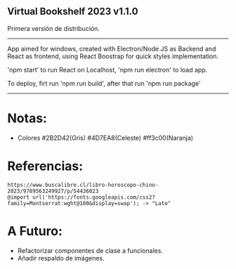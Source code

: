 ## Virtual Bookshelf 2023 v1.1.0
Primera versión de distribución.

***************

App aimed for windows, created with Electron/Node JS as Backend and React as frontend, using React Boostrap for quick styles implementation.

'npm start' to run React on Localhost, 'npm run electron' to load app.

To deploy, firt run 'npm run build', after that run 'npm run package'

***************
# Notas:
- Colores 
#2B2D42(Gris)
#4D7EA8(Celeste)
#ff3c00(Naranja)

# Referencias:
    https://www.buscalibre.cl/libro-horoscopo-chino-2023/9789563249927/p/54436023
    @import url('https://fonts.googleapis.com/css2?family=Montserrat:wght@100&display=swap'); -> "Lato"

# A Futuro:
- Refactorizar componentes de clase a funcionales.
- Añadir respaldo de imágenes.

   
